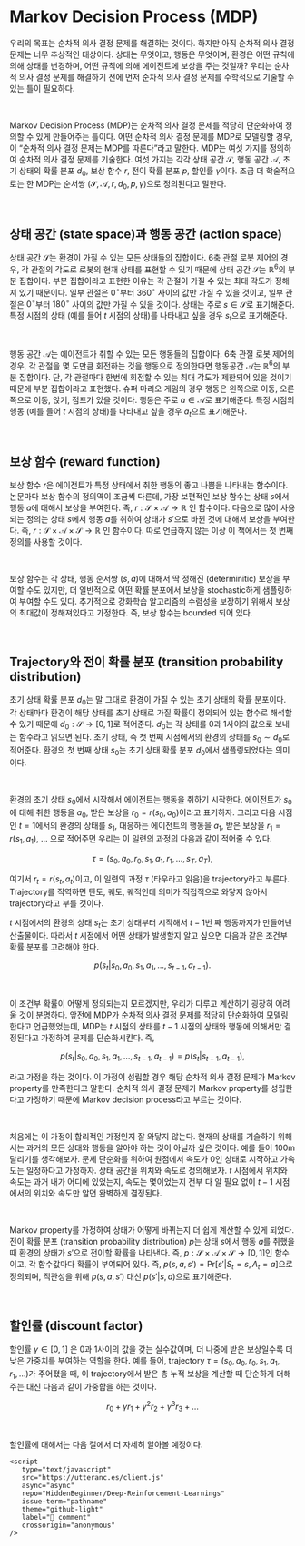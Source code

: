 # Markov Decision Process (MDP)

우리의 목표는 순차적 의사 결정 문제를 해결하는 것이다. 하지만 아직 순차적 의사 결정 문제는 너무 추상적인 대상이다. 상태는 무엇이고, 행동은 무엇이며, 환경은 어떤 규칙에 의해 상태를 변경하며, 어떤 규칙에 의해 에이전트에 보상을 주는 것일까? 우리는 순차적 의사 결정 문제를 해결하기 전에 먼저 순차적 의사 결정 문제를 수학적으로 기술할 수 있는 틀이 필요하다.

<br>

Markov Decision Process (MDP)는 순차적 의사 결정 문제를 적당히 단순화하여 정의할 수 있게 만들어주는 틀이다. 어떤 순차적 의사 결정 문제를 MDP로 모델링할 경우, 이 “순차적 의사 결정 문제는 MDP를 따른다”라고 말한다. MDP는 여섯 가지를 정의하여 순차적 의사 결정 문제를 기술한다. 여섯 가지는 각각 상태 공간 $\mathcal{S}$, 행동 공간 $\mathcal{A}$, 초기 상태의 확률 분포 $d_0$, 보상 함수 $r$, 전이 확률 분포 $p$, 할인률 $\gamma$이다. 조금 더 학술적으로는 한 MDP는 순서쌍 $(\mathcal{S}, \mathcal{A}, r, d_0, p, \gamma)$으로 정의된다고 말한다.

<br>

## 상태 공간 (state space)과 행동 공간 (action space)

상태 공간 $\mathcal{S}$는 환경이 가질 수 있는 모든 상태들의 집합이다. 6축 관절 로봇 제어의 경우, 각 관절의 각도로 로봇의 현재 상태를 표현할 수 있기 때문에 상태 공간 $\mathcal{S}$는 $\mathbb{R}^6$의 부분 집합이다. 부분 집합이라고 표현한 이유는 각 관절이 가질 수 있는 최대 각도가 정해져 있기 때문이다. 일부 관절은 $0^\circ$부터 $360^\circ$ 사이의 값만 가질 수 있을 것이고, 일부 관절은 $0^\circ$부터 $180^\circ$ 사이의 값만 가질 수 있을 것이다. 상태는 주로 $s \in \mathcal{S}$로 표기해준다. 특정 시점의 상태 (예를 들어 $t$ 시점의 상태)를 나타내고 싶을 경우 $s_t$으로 표기해준다.

<br>

행동 공간 $\mathcal{A}$는 에이전트가 취할 수 있는 모든 행동들의 집합이다. 6축 관절 로봇 제어의 경우, 각 관절을 몇 도만큼 회전하는 것을 행동으로 정의한다면 행동공간 $\mathcal{A}$는 $\mathbb{R}^6$의 부분 집합이다. 단, 각 관절마다 한번에 회전할 수 있는 최대 각도가 제한되어 있을 것이기 때문에 부분 집합이라고 표현했다. 슈퍼 마리오 게임의 경우 행동은 왼쪽으로 이동, 오른쪽으로 이동, 앉기, 점프가 있을 것이다. 행동은 주로 $a \in \mathcal{A}$로 표기해준다. 특정 시점의 행동 (예를 들어 $t$ 시점의 상태)를 나타내고 싶을 경우 $a_t$으로 표기해준다.

<br>

## 보상 함수 (reward function)
보상 함수 $r$은 에이전트가 특정 상태에서 취한 행동의 좋고 나쁨을 나타내는 함수이다. 논문마다 보상 함수의 정의역이 조금씩 다른데, 가장 보편적인 보상 함수는 상태 $s$에서 행동 $a$에 대해서 보상을 부여한다. 즉, $r: \mathcal{S} \times \mathcal{A} \rightarrow \mathbb{R}$ 인 함수이다. 다음으로 많이 사용되는 정의는 상태 $s$에서 행동 $a$를 취하여 상태가 $s'$으로 바뀐 것에 대해서 보상을 부여한다. 즉, $r: \mathcal{S} \times \mathcal{A} \times \mathcal{S} \rightarrow \mathbb{R}$ 인 함수이다. 따로 언급하지 않는 이상 이 책에서는 첫 번째 정의를 사용할 것이다.

<br>

보상 함수는 각 상태, 행동 순서쌍 $(s, a)$에 대해서 딱 정해진 (determinitic) 보상을 부여할 수도 있지만, 더 일반적으로 어떤 확률 분포에서 보상을 stochastic하게 샘플링하여 부여할 수도 있다. 추가적으로 강화학습 알고리즘의 수렴성을 보장하기 위해서 보상의 최대값이 정해져있다고 가정한다. 즉, 보상 함수는 bounded 되어 있다.

<br>

## Trajectory와 전이 확률 분포 (transition probability distribution)

초기 상태 확률 분포 $d_0$는 말 그대로 환경이 가질 수 있는 초기 상태의 확률 분포이다. 각 상태마다 환경이 해당 상태를 초기 상태로 가질 확률이 정의되어 있는 함수로 해석할 수 있기 때문에 $d_0:\mathcal{S} \rightarrow [0,1]$로 적어준다. $d_0$는 각 상태를 0과 1사이의 값으로 보내는 함수라고 읽으면 된다. 초기 상태, 즉 첫 번째 시점에서의 환경의 상태를 $s_0 \sim d_0$로 적어준다. 환경의 첫 번째 상태 $s_0$는 초기 상태 확률 분포 $d_0$에서 샘플링되었다는 의미이다.

<br>

환경의 초기 상태 $s_0$에서 시작해서 에이전트는 행동을 취하기 시작한다. 에이전트가 $s_0$에 대해 취한 행동을 $a_0$, 받은 보상을 $r_0=r(s_0, a_0)$이라고 표기하자. 그리고 다음 시점인 $t=1$에서의 환경의 상태를 $s_1$, 대응하는 에이전트의 행동을 $a_1$, 받은 보상을 $r_1=r(s_1,a_1)$, … 으로 적어주면 우리는 이 일련의 과정의 다음과 같이 적어줄 수 있다. 

$$
\tau=(s_0, a_0, r_0, s_1, a_1, r_1, \ldots, s_T, a_T),
$$

여기서 $r_t = r(s_t, a_t)$이고, 이 일련의 과정 $\tau$ (타우라고 읽음)을 trajectory라고 부른다. Trajectory를 직역하면 탄도, 궤도, 궤적인데 의미가 직접적으로 와닿지 않아서 trajectory라고 부를 것이다. 

$t$ 시점에서의 환경의 상태 $s_t$는 초기 상태부터 시작해서 $t-1$번 째 행동까지가 만들어낸 산출물이다. 따라서 $t$ 시점에서 어떤 상태가 발생할지 알고 싶으면 다음과 같은 조건부 확률 분포를 고려해야 한다.

$$
p\left(s_t|s_0, a_0, s_1, a_1, \ldots, s_{t-1},a_{t-1}\right).
$$

<br>

이 조건부 확률이 어떻게 정의되는지 모르겠지만, 우리가 다루고 계산하기 굉장히 어려울 것이 분명하다. 앞전에 MDP가 순차적 의사 결정 문제를 적당히 단순화하여 모델링한다고 언급했었는데, MDP는 $t$ 시점의 상태를 $t-1$ 시점의 상태와 행동에 의해서만 결정된다고 가정하여 문제를 단순화시킨다. 즉, 

$$
p\left(s_t|s_0, a_0, s_1, a_1, \ldots, s_{t-1},a_{t-1}\right)=p\left(s_t|s_{t-1},a_{t-1}\right),
$$

라고 가정을 하는 것이다. 이 가정이 성립할 경우 해당 순차적 의사 결정 문제가 Markov property를 만족한다고 말한다. 순차적 의사 결정 문제가 Markov property를 성립한다고 가정하기 때문에 Markov decision process라고 부르는 것이다.

<br>

처음에는 이 가정이 합리적인 가정인지 잘 와닿지 않는다. 현재의 상태를 기술하기 위해서는 과거의 모든 상태와 행동을 알아야 하는 것이 아닐까 싶은 것이다. 예를 들어 100m 달리기를 생각해보자. 문제 단순화를 위하여 원점에서 속도가 0인 상태로 시작하고 가속도는 일정하다고 가정하자. 상태 공간을 위치와 속도로 정의해보자. $t$ 시점에서 위치와 속도는 과거 내가 어디에 있었는지, 속도는 몇이었는지 전부 다 알 필요 없이 $t-1$ 시점에서의 위치와 속도만 알면 완벽하게 결정된다. 

<br>

Markov property를 가정하여 상태가 어떻게 바뀌는지 더 쉽게 계산할 수 있게 되었다. 전이 확률 분포 (transition probability distribution) $p$는 상태 $s$에서 행동 $a$를 취했을 때 환경의 상태가 $s'$으로 전이할 확률을 나타낸다. 즉, $p: \mathcal{S} \times \mathcal{A} \times \mathcal{S} \rightarrow [0, 1]$인 함수이고, 각 함수값마다 확률이 부여되어 있다. 즉, $p(s, a, s') = \text{Pr}[s' | S_t=s, A_t=a]$으로 정의되며, 직관성을 위해 $p(s, a, s')$ 대신 $p(s'|s, a)$으로 표기해준다. 

<br>

## 할인률 (discount factor)
할인률 $\gamma \in [0, 1]$ 은 0과 1사이의 값을 갖는 실수값이며, 더 나중에 받은 보상일수록 더 낮은 가중치를 부여하는 역할을 한다. 예를 들어, trajectory $\tau = (s_0, a_0, r_0, s_1, a_1, r_1, \ldots)$가 주어졌을 때, 이 trajectory에서 받은 총 누적 보상을 계산할 때 단순하게 더해주는 대신 다음과 같이 가중합을 하는 것이다.

$$r_0 + \gamma r_1 + \gamma^2 r_2 + \gamma^3 r_3 + \ldots$$

<br>

할인률에 대해서는 다음 절에서 더 자세히 알아볼 예정이다.


```{raw} html
<script
   type="text/javascript"
   src="https://utteranc.es/client.js"
   async="async"
   repo="HiddenBeginner/Deep-Reinforcement-Learnings"
   issue-term="pathname"
   theme="github-light"
   label="💬 comment"
   crossorigin="anonymous"
/>
```
